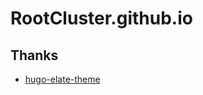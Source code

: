# RootCluster.github.io

## Thanks

* [hugo-elate-theme](https://github.com/saey55/hugo-elate-theme/)